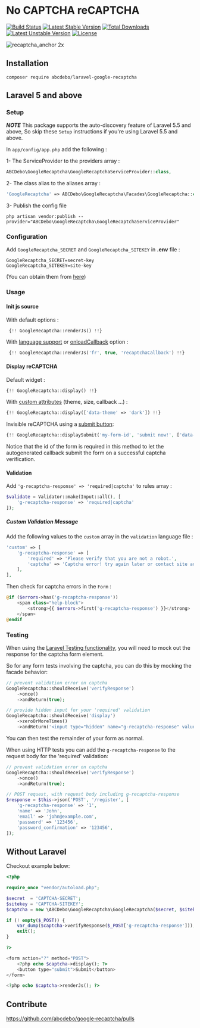 No CAPTCHA reCAPTCHA
==========

[![Build Status](https://travis-ci.org/abcdebo/google-recaptcha.svg?branch=master&style=flat-square)](https://travis-ci.org/abcdebo/google-recaptcha)
[![Latest Stable Version](https://poser.pugx.org/abcdebo/google-recaptcha/v/stable)](https://packagist.org/packages/abcdebo/google-recaptcha)
[![Total Downloads](https://poser.pugx.org/abcdebo/google-recaptcha/downloads)](https://packagist.org/packages/abcdebo/google-recaptcha)
[![Latest Unstable Version](https://poser.pugx.org/abcdebo/google-recaptcha/v/unstable)](https://packagist.org/packages/abcdebo/google-recaptcha)
[![License](https://poser.pugx.org/abcdebo/google-recaptcha/license)](https://packagist.org/packages/abcdebo/google-recaptcha)

![recaptcha_anchor 2x](https://cloud.githubusercontent.com/assets/1529454/5291635/1c426412-7b88-11e4-8d16-46161a081ece.gif)


## Installation

```
composer require abcdebo/laravel-google-recaptcha
```

## Laravel 5 and above

### Setup

**_NOTE_** This package supports the auto-discovery feature of Laravel 5.5 and above, So skip these `Setup` instructions if you're using Laravel 5.5 and above.

In `app/config/app.php` add the following :

1- The ServiceProvider to the providers array :

```php
ABCDebo\GoogleRecaptcha\GoogleRecaptchaServiceProvider::class,
```

2- The class alias to the aliases array :

```php
'GoogleRecaptcha' => ABCDebo\GoogleRecaptcha\Facades\GoogleRecaptcha::class,
```

3- Publish the config file

```ssh
php artisan vendor:publish --provider="ABCDebo\GoogleRecaptcha\GoogleRecaptchaServiceProvider"
```

### Configuration

Add `GoogleRecaptcha_SECRET` and `GoogleRecaptcha_SITEKEY` in **.env** file :

```
GoogleRecaptcha_SECRET=secret-key
GoogleRecaptcha_SITEKEY=site-key
```

(You can obtain them from [here](https://www.google.com/recaptcha/admin))

### Usage

#### Init js source

With default options :

```php
 {!! GoogleRecaptcha::renderJs() !!}
```

With [language support](https://developers.google.com/recaptcha/docs/language) or [onloadCallback](https://developers.google.com/recaptcha/docs/display#explicit_render) option :

```php
 {!! GoogleRecaptcha::renderJs('fr', true, 'recaptchaCallback') !!}
```

#### Display reCAPTCHA

Default widget :

```php
{!! GoogleRecaptcha::display() !!}
```

With [custom attributes](https://developers.google.com/recaptcha/docs/display#render_param) (theme, size, callback ...) :

```php
{!! GoogleRecaptcha::display(['data-theme' => 'dark']) !!}
```

Invisible reCAPTCHA using a [submit button](https://developers.google.com/recaptcha/docs/invisible):

```php
{!! GoogleRecaptcha::displaySubmit('my-form-id', 'submit now!', ['data-theme' => 'dark']) !!}
```
Notice that the id of the form is required in this method to let the autogenerated 
callback submit the form on a successful captcha verification.

#### Validation

Add `'g-recaptcha-response' => 'required|captcha'` to rules array :

```php
$validate = Validator::make(Input::all(), [
	'g-recaptcha-response' => 'required|captcha'
]);

```

##### Custom Validation Message

Add the following values to the `custom` array in the `validation` language file :

```php
'custom' => [
    'g-recaptcha-response' => [
        'required' => 'Please verify that you are not a robot.',
        'captcha' => 'Captcha error! try again later or contact site admin.',
    ],
],
```

Then check for captcha errors in the `Form` :

```php
@if ($errors->has('g-recaptcha-response'))
    <span class="help-block">
        <strong>{{ $errors->first('g-recaptcha-response') }}</strong>
    </span>
@endif
```

### Testing

When using the [Laravel Testing functionality](http://laravel.com/docs/5.5/testing), you will need to mock out the response for the captcha form element.

So for any form tests involving the captcha, you can do this by mocking the facade behavior:

```php
// prevent validation error on captcha
GoogleRecaptcha::shouldReceive('verifyResponse')
    ->once()
    ->andReturn(true);

// provide hidden input for your 'required' validation
GoogleRecaptcha::shouldReceive('display')
    ->zeroOrMoreTimes()
    ->andReturn('<input type="hidden" name="g-recaptcha-response" value="1" />');
```

You can then test the remainder of your form as normal.

When using HTTP tests you can add the `g-recaptcha-response` to the request body for the 'required' validation:

```php
// prevent validation error on captcha
GoogleRecaptcha::shouldReceive('verifyResponse')
    ->once()
    ->andReturn(true);

// POST request, with request body including g-recaptcha-response
$response = $this->json('POST', '/register', [
    'g-recaptcha-response' => '1',
    'name' => 'John',
    'email' => 'john@example.com',
    'password' => '123456',
    'password_confirmation' => '123456',
]);
```

## Without Laravel

Checkout example below:

```php
<?php

require_once "vendor/autoload.php";

$secret  = 'CAPTCHA-SECRET';
$sitekey = 'CAPTCHA-SITEKEY';
$captcha = new \ABCDebo\GoogleRecaptcha\GoogleRecaptcha($secret, $sitekey);

if (! empty($_POST)) {
    var_dump($captcha->verifyResponse($_POST['g-recaptcha-response']));
    exit();
}

?>

<form action="?" method="POST">
    <?php echo $captcha->display(); ?>
    <button type="submit">Submit</button>
</form>

<?php echo $captcha->renderJs(); ?>
```

## Contribute

https://github.com/abcdebo/google-recaptcha/pulls
